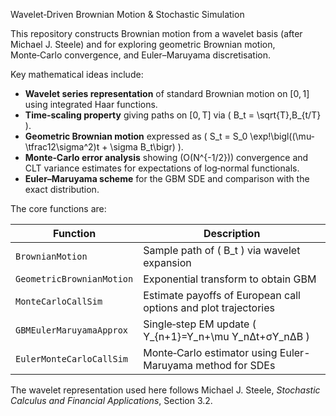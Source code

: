 Wavelet‑Driven Brownian Motion & Stochastic Simulation

This repository constructs Brownian motion from a wavelet basis (after Michael J. Steele) and for exploring geometric Brownian motion, Monte‑Carlo convergence, and Euler–Maruyama discretisation.

Key mathematical ideas include:

- **Wavelet series representation** of standard Brownian motion on [0, 1] using integrated Haar functions.
- **Time‑scaling property** giving paths on [0, T] via \( B_t = \sqrt{T}\,B_{t/T} \).
- **Geometric Brownian motion** expressed as \( S_t = S_0 \exp\!\bigl((\mu-\tfrac12\sigma^2)t + \sigma B_t\bigr) \).
- **Monte‑Carlo error analysis** showing \(O(N^{-1/2})\) convergence and CLT variance estimates for expectations of log‑normal functionals.
- **Euler–Maruyama scheme** for the GBM SDE and comparison with the exact distribution.

The core functions are:

| Function | Description |
|----------|-------------|
| `BrownianMotion` | Sample path of \( B_t \) via wavelet expansion |
| `GeometricBrownianMotion` | Exponential transform to obtain GBM |
| `MonteCarloCallSim` | Estimate payoffs of European call options and plot trajectories |
| `GBMEulerMaruyamaApprox` | Single‑step EM update \( Y_{n+1}=Y_n+\mu Y_nΔt+σY_nΔB \) |
| `EulerMonteCarloCallSim` | Monte‑Carlo estimator using Euler-Maruyama method for SDEs |

The wavelet representation used here follows Michael J. Steele, *Stochastic Calculus and Financial Applications*, Section 3.2.

